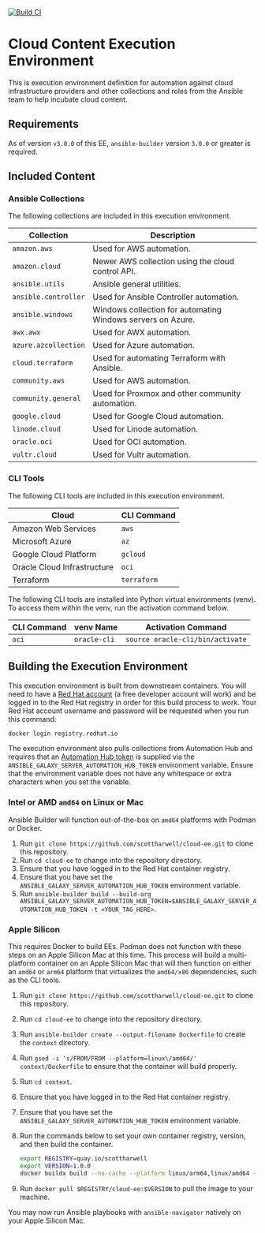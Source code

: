 [![Build CI](https://github.com/scottharwell/cloud-ee/actions/workflows/main.yml/badge.svg)](https://github.com/scottharwell/cloud-ee/actions/workflows/build.yml)

# Cloud Content Execution Environment

This is execution environment definition for automation against cloud infrastructure providers and other collections and roles from the Ansible team to help incubate cloud content.

## Requirements

As of version `v3.0.0` of this EE, `ansible-builder` version `3.0.0` or greater is required.

## Included Content

### Ansible Collections

The following collections are included in this execution environment.

| Collection           | Description                                                 |
| -------------------- | ----------------------------------------------------------- |
| `amazon.aws`         | Used for AWS automation.                                    |
| `amazon.cloud`       | Newer AWS collection using the cloud control API.           |
| `ansible.utils`      | Ansible general utilities.                                  |
| `ansible.controller` | Used for Ansible Controller automation.                     |
| `ansible.windows`    | Windows collection for automating Windows servers on Azure. |
| `awx.awx`            | Used for AWX automation.                                    |
| `azure.azcollection` | Used for Azure automation.                                  |
| `cloud.terraform`    | Used for automating Terraform with Ansible.                 |
| `community.aws`      | Used for AWS automation.                                    |
| `community.general`  | Used for Proxmox and other community automation.            |
| `google.cloud`       | Used for Google Cloud automation.                           |
| `linode.cloud`       | Used for Linode automation.                                 |
| `oracle.oci`         | Used for OCI automation.                                    |
| `vultr.cloud`        | Used for Vultr automation.                                  |

### CLI Tools

The following CLI tools are included in this execution environment.

| Cloud                       | CLI Command |
| --------------------------- | ----------- |
| Amazon Web Services         | `aws`       |
| Microsoft Azure             | `az`        |
| Google Cloud Platform       | `gcloud`    |
| Oracle Cloud Infrastructure | `oci`       |
| Terraform                   | `terraform` |

The following CLI tools are installed into Python virtual environments (venv).  To access them within the venv, run the activation command below.

| CLI Command | venv Name    | Activation Command               |
| ----------- | ------------ | -------------------------------- |
| `oci`       | `oracle-cli` | `source oracle-cli/bin/activate` |

## Building the Execution Environment

This execution environment is built from downstream containers.  You will need to have a [Red Hat account](https://developers.redhat.com/blog/2016/03/31/no-cost-rhel-developer-subscription-now-available) (a free developer account will work) and be logged in to the Red Hat registry in order for this build process to work. Your Red Hat account username and password will be requested when you run this command:

```bash
docker login registry.redhat.io
```

The execution environment also pulls collections from Automation Hub and requires that an [Automation Hub token](https://console.redhat.com/ansible/automation-hub/token) is supplied via the `ANSIBLE_GALAXY_SERVER_AUTOMATION_HUB_TOKEN` environment variable.  Ensure that the environment variable does not have any whitespace or extra characters when you set the variable.

### Intel or AMD `amd64` on Linux or Mac

Ansible Builder will function out-of-the-box on `amd64` platforms with Podman or Docker.

1. Run `git clone https://github.com/scottharwell/cloud-ee.git` to clone this repository.
2. Run `cd cloud-ee` to change into the repository directory.
3. Ensure that you have logged in to the Red Hat container registry.
4. Ensure that you have set the `ANSIBLE_GALAXY_SERVER_AUTOMATION_HUB_TOKEN` environment variable.
5. Run `ansible-builder build --build-arg ANSIBLE_GALAXY_SERVER_AUTOMATION_HUB_TOKEN=$ANSIBLE_GALAXY_SERVER_AUTOMATION_HUB_TOKEN -t <YOUR_TAG_HERE>`.

### Apple Silicon

This requires Docker to build EEs. Podman does not function with these steps on an Apple Silicon Mac at this time.  This process will build a multi-platform container on an Apple Silicon Mac that will then function on either an `amd64` or `arm64` platform that virtualizes the `amd64/x86` dependencies, such as the CLI tools.

1. Run `git clone https://github.com/scottharwell/cloud-ee.git` to clone this repository.
2. Run `cd cloud-ee` to change into the repository directory.
3. Run `ansible-builder create --output-filename Dockerfile` to create the `context` directory.
4. Run `gsed -i 's/FROM/FROM --platform=linux\/amd64/' context/Dockerfile` to ensure that the container will build properly.
5. Run `cd context`.
6. Ensure that you have logged in to the Red Hat container registry.
7. Ensure that you have set the `ANSIBLE_GALAXY_SERVER_AUTOMATION_HUB_TOKEN` environment variable.
8. Run the commands below to set your own container registry, version, and then build the container.

   ```bash
   export REGISTRY=quay.io/scottharwell
   export VERSION=1.0.0
   docker buildx build --no-cache --platform linux/arm64,linux/amd64 --build-arg ANSIBLE_GALAXY_SERVER_AUTOMATION_HUB_TOKEN=$ANSIBLE_GALAXY_SERVER_AUTOMATION_HUB_TOKEN -t $REGISTRY/cloud-ee:$VERSION -t $REGISTRY/cloud-ee:latest --push .
   ```

9. Run `docker pull $REGISTRY/cloud-ee:$VERSION` to pull the image to your machine.

You may now run Ansible playbooks with `ansible-navigator` natively on your Apple Silicon Mac.

